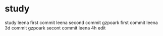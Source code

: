 # study
study
leena first commit
leena second commit
gzpoark first commit
leena 3d commit
gzpoark secont commit
leena 4h edit

